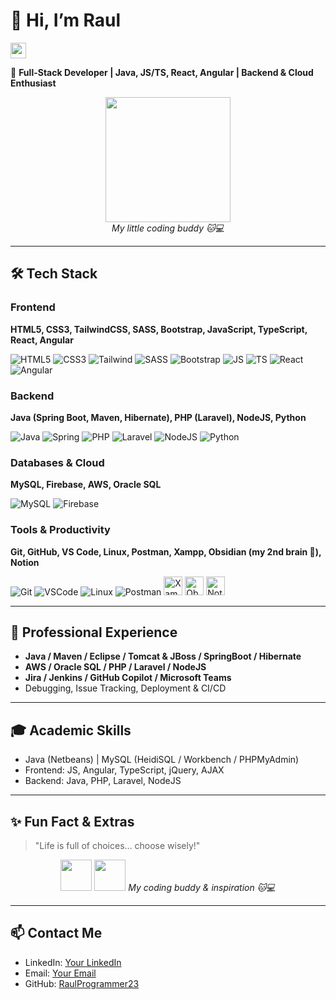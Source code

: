 # 👋 Hi, I’m Raul
<img src="https://media.giphy.com/media/hvRJCLFzcasrR4ia7z/giphy.gif" width="25px">

🎯 **Full-Stack Developer | Java, JS/TS, React, Angular | Backend & Cloud Enthusiast**  

<p align="center">
  <img src="https://media.giphy.com/media/13borq7Zo2kulO/giphy.gif" width="200px"/>
  <br>
  <i>My little coding buddy 🐱💻</i>
</p>

---

## 🛠️ Tech Stack

### Frontend
**HTML5, CSS3, TailwindCSS, SASS, Bootstrap, JavaScript, TypeScript, React, Angular**  
<p align="left">
  <img alt="HTML5" src="https://img.shields.io/badge/HTML5-E34F26?style=flat&logo=html5&logoColor=white">
  <img alt="CSS3" src="https://img.shields.io/badge/CSS3-1572B6?style=flat&logo=css3&logoColor=white">
  <img alt="Tailwind" src="https://www.vectorlogo.zone/logos/tailwindcss/tailwindcss-ar21.svg">
  <img alt="SASS" src="https://www.vectorlogo.zone/logos/sass-lang/sass-lang-ar21.svg">
  <img alt="Bootstrap" src="https://img.shields.io/badge/Bootstrap-563D7C?style=flat&logo=bootstrap&logoColor=white">
  <img alt="JS" src="https://www.vectorlogo.zone/logos/javascript/javascript-icon.svg">
  <img alt="TS" src="https://www.vectorlogo.zone/logos/typescriptlang/typescriptlang-icon.svg">
  <img alt="React" src="https://www.vectorlogo.zone/logos/reactjs/reactjs-icon.svg">
  <img alt="Angular" src="https://www.vectorlogo.zone/logos/angular/angular-icon.svg">
</p>

### Backend
**Java (Spring Boot, Maven, Hibernate), PHP (Laravel), NodeJS, Python**  
<p align="left">
  <img alt="Java" src="https://www.vectorlogo.zone/logos/java/java-vertical.svg">
  <img alt="Spring" src="https://www.vectorlogo.zone/logos/springio/springio-ar21.svg">
  <img alt="PHP" src="https://www.vectorlogo.zone/logos/php/php-ar21.svg">
  <img alt="Laravel" src="https://www.vectorlogo.zone/logos/laravel/laravel-ar21.svg">
  <img alt="NodeJS" src="https://www.vectorlogo.zone/logos/nodejs/nodejs-ar21.svg">
  <img alt="Python" src="https://www.vectorlogo.zone/logos/python/python-horizontal.svg">
</p>

### Databases & Cloud
**MySQL, Firebase, AWS, Oracle SQL**  
<p align="left">
  <img alt="MySQL" src="https://img.shields.io/badge/MySQL-00758F?style=flat&logo=mysql&logoColor=white">
  <img alt="Firebase" src="https://img.shields.io/badge/Firebase-FFCA28?style=flat&logo=firebase&logoColor=black">
</p>

### Tools & Productivity
**Git, GitHub, VS Code, Linux, Postman, Xampp, Obsidian (my 2nd brain 🧠), Notion**  
<p align="left">
  <img alt="Git" src="https://img.shields.io/badge/Git-F05033?style=flat&logo=git&logoColor=white">
  <img alt="VSCode" src="https://img.shields.io/badge/VSCode-0078D7?style=flat&logo=visual-studio-code&logoColor=white">
  <img alt="Linux" src="https://img.shields.io/badge/Linux-FCC624?style=flat&logo=linux&logoColor=black">
  <img alt="Postman" src="https://img.shields.io/badge/Postman-FF6C37?style=flat&logo=postman&logoColor=white">
  <img alt="Xampp" src="https://upload.wikimedia.org/wikipedia/commons/0/03/Xampp_logo.svg" height="30px">
  <img alt="Obsidian" src="https://upload.wikimedia.org/wikipedia/commons/3/3b/Obsidian_Logo.svg" height="30px">
  <img alt="Notion" src="https://upload.wikimedia.org/wikipedia/commons/4/45/Notion_app_logo.png" height="30px">
</p>

---

## 💼 Professional Experience
- **Java / Maven / Eclipse / Tomcat & JBoss / SpringBoot / Hibernate**
- **AWS / Oracle SQL / PHP / Laravel / NodeJS**
- **Jira / Jenkins / GitHub Copilot / Microsoft Teams**
- Debugging, Issue Tracking, Deployment & CI/CD

---

## 🎓 Academic Skills
- Java (Netbeans) | MySQL (HeidiSQL / Workbench / PHPMyAdmin)
- Frontend: JS, Angular, TypeScript, jQuery, AJAX
- Backend: Java, PHP, Laravel, NodeJS

---

## ✨ Fun Fact & Extras
> "Life is full of choices… choose wisely!"  
<p align="center">
  <img src="https://media.giphy.com/media/qjqUcgIyRjsl2/giphy.gif" width="50px">
  <img src="https://media.giphy.com/media/iY8CRBdQXODJSCERIr/giphy.gif" width="50px">  
  <i>My coding buddy & inspiration 🐱💻</i>
</p>

---

## 📫 Contact Me
- LinkedIn: [Your LinkedIn](#)
- Email: [Your Email](#)
- GitHub: [RaulProgrammer23](https://github.com/RaulProgrammer23)

